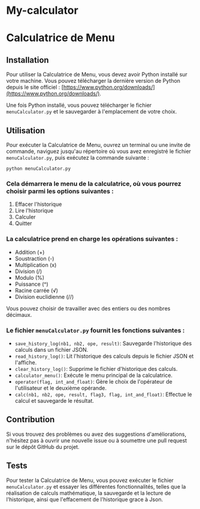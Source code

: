 # My-calculator
# Calculatrice de Menu

## Installation

Pour utiliser la Calculatrice de Menu, vous devez avoir Python installé sur votre machine. Vous pouvez télécharger la dernière version de Python depuis le site officiel : [https://www.python.org/downloads/](https://www.python.org/downloads/).

Une fois Python installé, vous pouvez télécharger le fichier `menuCalculator.py` et le sauvegarder à l'emplacement de votre choix.

## Utilisation

Pour exécuter la Calculatrice de Menu, ouvrez un terminal ou une invite de commande, naviguez jusqu'au répertoire où vous avez enregistré le fichier `menuCalculator.py`, puis exécutez la commande suivante :

```
python menuCalculator.py
```

### Cela démarrera le menu de la calculatrice, où vous pourrez choisir parmi les options suivantes :

1. Effacer l'historique
2. Lire l'historique
3. Calculer
4. Quitter

### La calculatrice prend en charge les opérations suivantes :

- Addition (+)
- Soustraction (-)
- Multiplication (x)
- Division (/)
- Modulo (%)
- Puissance (^)
- Racine carrée (√)
- Division euclidienne (//)

Vous pouvez choisir de travailler avec des entiers ou des nombres décimaux.

### Le fichier `menuCalculator.py` fournit les fonctions suivantes :

- `save_history_log(nb1, nb2, ope, result)`: Sauvegarde l'historique des calculs dans un fichier JSON.
- `read_history_log()`: Lit l'historique des calculs depuis le fichier JSON et l'affiche.
- `clear_history_log()`: Supprime le fichier d'historique des calculs.
- `calculator_menu()`: Exécute le menu principal de la calculatrice.
- `operator(flag, int_and_float)`: Gère le choix de l'opérateur de l'utilisateur et le deuxième opérande.
- `calc(nb1, nb2, ope, result, flag3, flag, int_and_float)`: Effectue le calcul et sauvegarde le résultat.

## Contribution

Si vous trouvez des problèmes ou avez des suggestions d'améliorations, n'hésitez pas à ouvrir une nouvelle issue ou à soumettre une pull request sur le dépôt GitHub du projet.

## Tests

Pour tester la Calculatrice de Menu, vous pouvez exécuter le fichier `menuCalculator.py` et essayer les différentes fonctionnalités, telles que la réalisation de calculs mathématique, la sauvegarde et la lecture de l'historique, ainsi que l'effacement de l'historique grace à Json.
